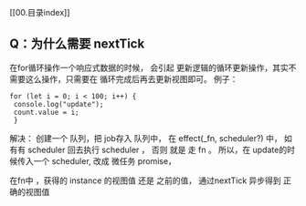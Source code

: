 [[00.目录index]]

##  Q：为什么需要 nextTick
在for循环操作一个响应式数据的时候， 会引起 更新逻辑的循环更新操作，其实不需要这么操作，只需要在 循环完成后再去更新视图即可。
例子：
```
for (let i = 0; i < 100; i++) {
 console.log("update");
 count.value = i;
 }
 ```
 
解决：
创建一个 队列，把 job存入 队列中，
在 effect(_fn, scheduler?)  中， 如有有 scheduler 回去执行 scheduler ， 否则 就是 走 fn 。
所以，在 update的时候传入一个 scheduler,  改成 微任务 promise，

在fn中 ，获得的 instance 的视图值 还是 之前的值，
通过nextTick 异步得到 正确的视图值
